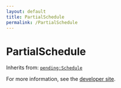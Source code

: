 ```yaml
---
layout: default
title: PartialSchedule
permalink: /PartialSchedule
---
```


# PartialSchedule


Inherits from: [`pending:Schedule`](https://pending.schema.org/Schedule)

For more information, see the [developer site](https://developer.openactive.io/data-model/types/).